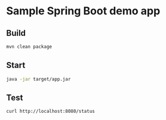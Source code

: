 # Sample Spring Boot demo app

## Build

```bash
mvn clean package
```

## Start

```bash
java -jar target/app.jar
```

## Test

```bash
curl http://localhost:8080/status
```
